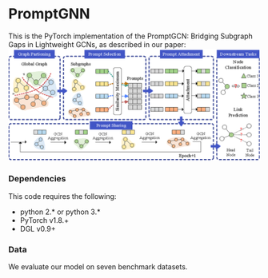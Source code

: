 # PromptGNN

This is the PyTorch implementation of the PromptGCN: Bridging Subgraph Gaps in Lightweight GCNs, as described in our paper:
![](https://github.com/315TYJ/PromptGNN/blob/main/5.png)

### Dependencies
This code requires the following:
* python 2.\* or python 3.\*
* PyTorch v1.8.+
* DGL v0.9+

### Data
We evaluate our model on seven benchmark datasets.


